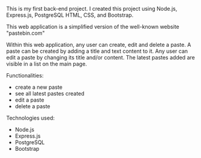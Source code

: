 This is my first back-end project. I created this project using Node.js, Express.js, PostgreSQL HTML, CSS, and Bootstrap.

This web application is a simplified version of the well-known website "pastebin.com"

Within this web application, any user can create, edit and delete a paste. A paste can be created by adding a title and text content to it.
Any user can edit a paste by changing its title and/or content. The latest pastes added are visible in a list on the main page.

Functionalities:

- create a new paste
- see all latest pastes created
- edit a paste
- delete a paste

Technologies used:

- Node.js
- Express.js
- PostgreSQL
- Bootstrap
